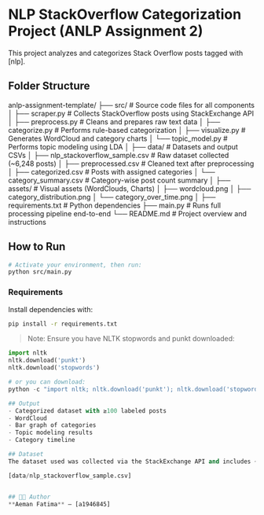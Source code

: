 # NLP StackOverflow Categorization Project (ANLP Assignment 2)

This project analyzes and categorizes Stack Overflow posts tagged with [nlp].

## Folder Structure
anlp-assignment-template/ ├── src/ # Source code files for all components │ ├── scraper.py # Collects StackOverflow posts using StackExchange API │ ├── preprocess.py # Cleans and prepares raw text data │ ├── categorize.py # Performs rule-based categorization │ ├── visualize.py # Generates WordCloud and category charts │ └── topic_model.py # Performs topic modeling using LDA │ ├── data/ # Datasets and output CSVs │ ├── nlp_stackoverflow_sample.csv # Raw dataset collected (~6,248 posts) │ ├── preprocessed.csv # Cleaned text after preprocessing │ ├── categorized.csv # Posts with assigned categories │ └── category_summary.csv # Category-wise post count summary │ ├── assets/ # Visual assets (WordClouds, Charts) │ ├── wordcloud.png │ ├── category_distribution.png │ └── category_over_time.png │ ├── requirements.txt # Python dependencies ├── main.py # Runs full processing pipeline end-to-end └── README.md # Project overview and instructions


## How to Run

```bash
# Activate your environment, then run:
python src/main.py
```

### Requirements
Install dependencies with:

```bash
pip install -r requirements.txt
```

> Note: Ensure you have NLTK stopwords and punkt downloaded:
```python
import nltk
nltk.download('punkt')
nltk.download('stopwords')

# or you can download: 
python -c "import nltk; nltk.download('punkt'); nltk.download('stopwords')"

## Output
- Categorized dataset with ≥100 labeled posts
- WordCloud
- Bar graph of categories
- Topic modeling results
- Category timeline

## Dataset
The dataset used was collected via the StackExchange API and includes ~6,248 posts. You can find the dataset and all outputs here:

[data/nlp_stackoverflow_sample.csv]


## 👩‍💻 Author
**Aeman Fatima** — [a1946845]
